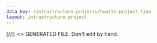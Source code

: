```yaml
---
data_key: /infrastructure-projects/health-project-lima
layout: infrastructure_project
---
```

[//]: <> GENERATED FILE. Don't edit by hand.